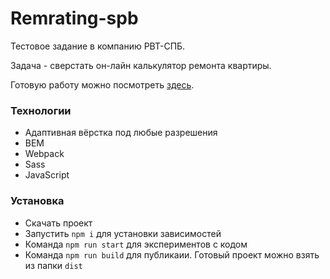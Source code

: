 # Remrating-spb

Тестовое задание в компанию РВТ-СПБ. 

Задача - сверстать он-лайн калькулятор ремонта квартиры.

Готовую работу можно посмотреть [здесь](https://nosdmitry.github.io/rbt-calc).

### Технологии

* Адаптивная вёрстка под любые разрешения
* BEM
* Webpack
* Sass
* JavaScript

### Установка

* Скачать проект
* Запустить `npm i` для установки зависимостей
* Команда `npm run start` для экспериментов с кодом
* Команда `npm run build` для публикаии. Готовый проект можно взять из папки `dist`